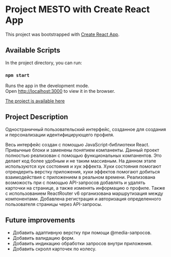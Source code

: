 # Project MESTO with Create React App

This project was bootstrapped with [Create React App](https://github.com/facebook/create-react-app).

## Available Scripts

In the project directory, you can run:

### `npm start`

Runs the app in the development mode.\
Open [http://localhost:3000](http://localhost:3000) to view it in the browser.

[The project is available here](http://react-mesto-auth.surge.sh)

## Project Description

Одностраничный пользовательский интерфейс, созданное для создания и персонализации идентифицирующего профиля. 

Весь интерфейс создан с помощью JavaScript-библиотеки React. Привычные блоки и заменены понятием компаненты.
Данный проект полностью реализован с помощью функциональных компанентов. Это делает код более удобным и не таким массивным.
На данном этапе используются хук состояния и хук эффекта. Хуки состояния помогают отрендерить верстку приложения, 
хуки эффектов помогают добиться взаимодействия с приложением в реальном времени. Реализована возможость при с помощью API-запросов
добавлять и удалять карточки на странице, а также изменять информацию о профиле. Также с использованием ReactRouter v6 организована 
маршрутизация между компонентами. Добавлена регистрация и авторизация определенного пользователя страницы через API-запросы.

## Future improvements

+ Добавить адаптивную верстку при помощи @media-запросов.
+ Добавить валидацию форм.
+ Добавить индикацию обработки запросов внутри приложения.
+ Добавить скролл карточек по колесу.